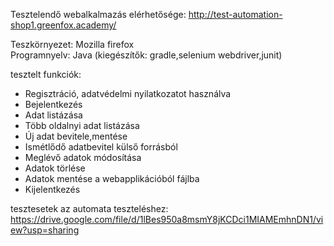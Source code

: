 Tesztelendő webalkalmazás elérhetősége:
http://test-automation-shop1.greenfox.academy/

Teszkörnyezet: Mozilla firefox<br>
Programnyelv: Java (kiegészítők: gradle,selenium webdriver,junit)

tesztelt funkciók:
- Regisztráció, adatvédelmi nyilatkozatot használva
- Bejelentkezés
- Adat listázása
- Több oldalnyi adat listázása
- Új adat bevitele,mentése
- Ismétlődő adatbevitel külső forrásból
- Meglévő adatok módosítása
- Adatok törlése
- Adatok mentése a webapplikációból fájlba
- Kijelentkezés

tesztesetek az automata teszteléshez:
https://drive.google.com/file/d/1lBes950a8msmY8jKCDci1MIAMEmhnDN1/view?usp=sharing


